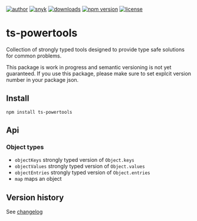 [![author](https://img.shields.io/badge/author-Teun%20Mooij-blue)](https://www.linkedin.com/in/teunmooij/)
[![snyk](https://snyk.io/test/github/teunmooij/ts-tools/badge.svg)](https://snyk.io/test/github/teunmooij/ts-tools)
[![downloads](https://img.shields.io/npm/dt/ts-powertools?color=blue)](https://www.npmjs.com/package/ts-powertools)
[![npm version](https://badge.fury.io/js/ts-powertools.svg)](https://www.npmjs.com/package/ts-powertools)
[![license](https://img.shields.io/npm/l/ts-powertools?color=blue)](https://img.shields.io/npm/l/ts-powertools)

# ts-powertools

Collection of strongly typed tools designed to provide type safe solutions for common problems.

This package is work in progress and semantic versioning is not yet guaranteed. If you use this package, please make sure to set explcit version number in your package json.

## Install

```shell
npm install ts-powertools
```

## Api

### Object types

- `objectKeys` strongly typed version of `Object.keys`
- `objectValues` strongly typed version of `Object.values`
- `objectEntries` strongly typed version of `Object.entries`
- `map` maps an object

## Version history

See [changelog](./CHANGELOG.md)
